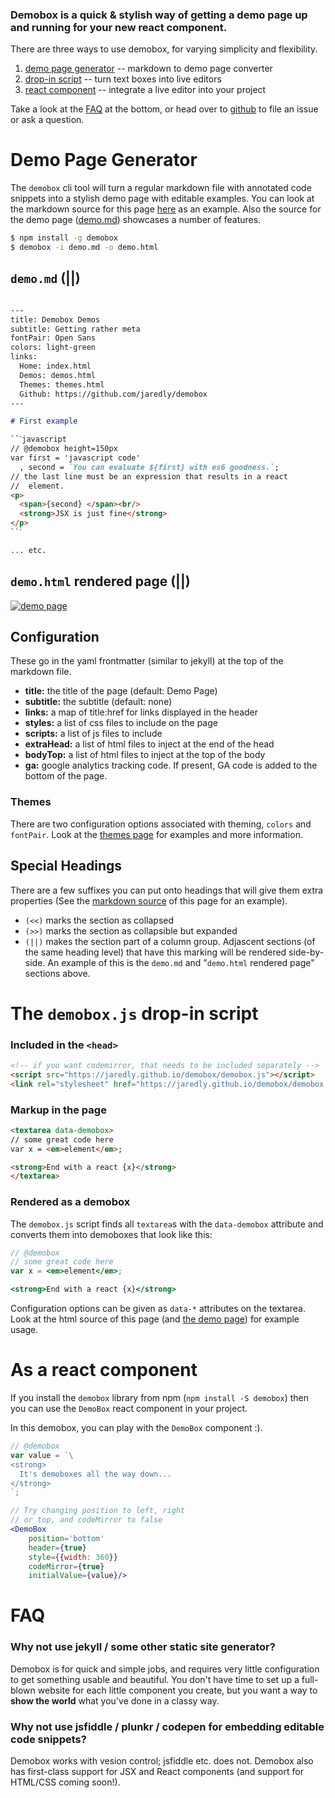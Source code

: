 <!--
---
title: Demobox
navTitle: Home
subtitle: Demo Page Generator
navIndex: 0
---
-->

###  Demobox is a quick & stylish way of getting a demo page up and running for your new react component.

There are three ways to use demobox, for varying simplicity and flexibility.

1. [demo page generator](#demo-page-generator) -- markdown to demo page converter
2. [drop-in script](#the-demoboxjs-drop-in-script) -- turn text boxes into live editors
3. [react component](#as-a-react-component) -- integrate a live editor into your project

Take a look at the [FAQ](#faq) at the bottom, or head over to
[github](https://github.com/jaredly/demobox/issues) to file an issue or ask a
question.

# Demo Page Generator

The `demobox` cli tool will turn a regular markdown file with annotated code
snippets into a stylish demo page with editable examples. You can look at the
markdown source for this page
[here](https://github.com/jaredly/demobox/blob/master/Readme.md) as an
example. Also the source for the demo page
([demo.md](https://github.com/jaredly/demobox/blob/master/demo.md))
showcases a number of features.

```bash
$ npm install -g demobox
$ demobox -i demo.md -o demo.html
```

## `demo.md` (||)

```markdown

---
title: Demobox Demos
subtitle: Getting rather meta
fontPair: Open Sans
colors: light-green
links:
  Home: index.html
  Demos: demos.html
  Themes: themes.html
  Github: https://github.com/jaredly/demobox
---

# First example

``ˋjavascript
// @demobox height=150px
var first = 'javascript code'
  , second = `You can evaluate ${first} with es6 goodness.`;
// the last line must be an expression that results in a react
//  element.
<p>
  <span>{second} </span><br/>
  <strong>JSX is just fine</strong>
</p>
``ˋ

... etc.
```

## `demo.html` rendered page (||)

[![demo page](./demo.png)](demo.html)

## Configuration

These go in the yaml frontmatter (similar to jekyll) at the top of the
markdown file.

- **title:** the title of the page (default: Demo Page)
- **subtitle:** the subtitle (default: none)
- **links:** a map of title:href for links displayed in the header
- **styles:** a list of css files to include on the page
- **scripts:** a list of js files to include
- **extraHead:** a list of html files to inject at the end of the head
- **bodyTop:** a list of html files to inject at the top of the body
- **ga:** google analytics tracking code. If present, GA code is added to the
    bottom of the page.

### Themes

There are two configuration options associated with theming, `colors` and
`fontPair`. Look at the [themes page](themes.html) for examples and more
information.

## Special Headings

There are a few suffixes you can put onto headings that will give them extra
properties (See the [markdown source](https://github.com/jaredly/demobox/blob/master/Readme.md) of this page for an example).

- `(<<)` marks the section as collapsed
- `(>>)` marks the section as collapsible but expanded
- `(||)` makes the section part of a column group. Adjascent sections (of the
    same heading level) that have this marking will be rendered side-by-side.
    An example of this is the `demo.md` and "`demo.html` rendered page"
    sections above.


# The `demobox.js` drop-in script

### Included in the `<head>`

```html
<!-- if you want codemirror, that needs to be included separately -->
<script src="https://jaredly.github.io/demobox/demobox.js"></script>
<link rel="stylesheet" href="https://jaredly.github.io/demobox/demobox.css">
```

### Markup in the page

```html
<textarea data-demobox>
// some great code here
var x = <em>element</em>;

<strong>End with a react {x}</strong>
</textarea>
```

### Rendered as a demobox

The `demobox.js` script finds all `textarea`s with the `data-demobox`
attribute and converts them into demoboxes that look like this:

```jsx
// @demobox
// some great code here
var x = <em>element</em>;

<strong>End with a react {x}</strong>
```

Configuration options can be given as `data-*` attributes on the textarea.
Look at the html source of this page (and [the demo page](demo.html)) for example usage.

# As a react component

If you install the `demobox` library from npm (`npm install -S demobox`) then
you can use the `DemoBox` react component in your project.

In this demobox, you can play with the `DemoBox` component :).

```jsx
// @demobox
var value = `\
<strong>
  It's demoboxes all the way down...
</strong>
`;

// Try changing position to left, right
// or top, and codeMirror to false
<DemoBox
    position='bottom'
    header={true}
    style={{width: 360}}
    codeMirror={true}
    initialValue={value}/>
```

# FAQ

### Why not use jekyll / some other static site generator?
Demobox is for quick and simple jobs, and requires very little configuration
to get something usable and beautiful. You don't have time to set up a
full-blown website for each little component you create, but you want a way to
**show the world** what you've done in a classy way.

### Why not use jsfiddle / plunkr / codepen for embedding editable code snippets?
Demobox works with vesion control; jsfiddle etc. does not. Demobox also has
first-class support for JSX and React components (and support for HTML/CSS coming soon!).


